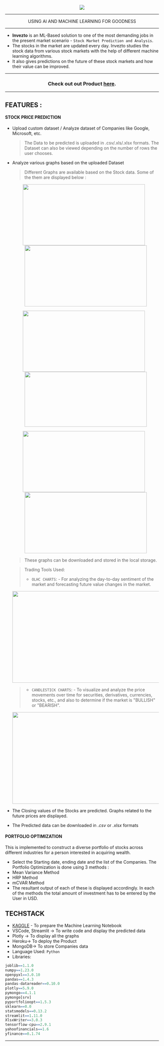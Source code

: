 <p align="center"><img src="https://user-images.githubusercontent.com/79036525/181636228-3bfdf955-4cf9-44dc-8c21-68a954390f63.png"></p>

---
<p align="center">USING AI AND MACHINE LEARNING FOR GOODNESS</p>

---

- **Invezto** is an ML-Based solution to one of the most demanding jobs in the present market scenario - `Stock Market Prediction and Analysis`. 
- The stocks in the market are updated every day. Invezto studies the stock data from various stock markets with the help of different machine learning algorithms. 
- It also gives predictions on the future of these stock markets and how their value can be improved.

---
### <p align="center"><span>Check out out Product [here](https://sarjitapatra-invezto-main-ih4fph.streamlitapp.com/).</span></p>
---

## FEATURES :

#### STOCK PRICE PREDICTION
* Upload custom dataset / Analyze dataset of Companies like Google, Microsoft, etc.
  >The Data to be predicted is uploaded in .csv/.xls/.xlsx formats. The Dataset can also be viewed depending on the number of rows the user chooses.
* Analyze various graphs based on the uploaded Dataset
  >Different Graphs are available based on the Stock data. Some of the them are displayed below :
  
  <p align="center"><img src="https://user-images.githubusercontent.com/79036525/181626594-b2c7817b-5368-48f3-8ea3-1e8399ead86a.png" align="center" width="400" height="200"/>  &ensp;
  <img src="https://user-images.githubusercontent.com/79036525/181626659-22b94c91-e757-4972-bc65-6d0315d8f513.png" align="center" width="400" height="200"/></p>
  
  <p align="center"><img src="https://user-images.githubusercontent.com/79036525/181627923-fc073275-03ee-4b18-bd53-4ffe80fd78a7.png" align="center" width="400" height="200"/> &ensp;
  <img src="https://user-images.githubusercontent.com/79036525/181628322-0bc6c9ad-ef07-4d11-b68b-6b0b5e051357.png" align="center" width="400" height="180"/></p>
  
  <p align="center"><img src="https://user-images.githubusercontent.com/79036525/181628150-f6659720-a918-40fd-8f67-1a898ce06faf.png" align="center" width="400" height="200"/>  &ensp; 
  <img src="https://user-images.githubusercontent.com/79036525/181628947-93ab8216-ea88-4272-b3c9-5a0126293bfb.png" align="center" width="400" height="200"/></p>

  > These graphs can be downloaded and stored in the local storage.
  
  > Trading Tools Used:
  >- `OLHC CHARTS`: - For analyzing the day-to-day sentiment of the market and forecasting future value changes in the market.
  <p align="center"><img src="https://user-images.githubusercontent.com/79036525/181631175-af92de70-b555-4a10-9c5d-3c7924abc1be.png" width="600" height="300"/></p>

  >- `CANDLESTICK CHARTS`: - To visualize and analyze the price movements over time for securities, derivatives, currencies, stocks, etc., and also to determine if the market is "BULLISH" or "BEARISH".
  <p align="center"><img src="https://user-images.githubusercontent.com/79036525/181631232-b13f5637-b41f-427d-9ce9-802c0f4eb499.png" width="600" height="300"/></p>

* The Closing values of the Stocks are predicted. Graphs related to the future prices are displayed.
* The Predicted data can be downloaded in *.csv* or *.xlsx* formats

#### PORTFOLIO OPTIMIZATION
This is implemented to construct a diverse portfolio of stocks across different industries for a person interested in acquiring wealth.

* Select the Starting date, ending date and the list of the Companies. The Portfolio Optimization is done using 3 methods :
*   Mean Variance Method
*   HRP Method
*   mCVAR Method
* The resultant output of each of these is displayed accordingly. In each of the methods the total amount of investment has to be entered by the User in USD.


## TECHSTACK
- [KAGGLE](https://github.com/sarjitapatra/invezto/tree/master/TS_Model) - To prepare the Machine Learning Notebook
- VSCode, Streamlit -> To write code and display the predicted data
- Plotly -> To display all the graphs
- Heroku-> To deploy the Product
- MongoDB-> To store Companies data
- Language Used: `Python`
- Libraries:
```r
joblib==1.1.0
numpy==1.23.0
openpyxl==3.0.10
pandas==1.4.3
pandas-datareader==0.10.0
plotly==5.9.0
pymongo==4.1.1
pymongo[srv]
pyportfolioopt==1.5.3
sklearn==0.0
statsmodels==0.13.2
streamlit==1.11.0
XlsxWriter==3.0.3
tensorflow-cpu==2.9.1
yahoofinancials==1.6
yfinance==0.1.74
```

---
